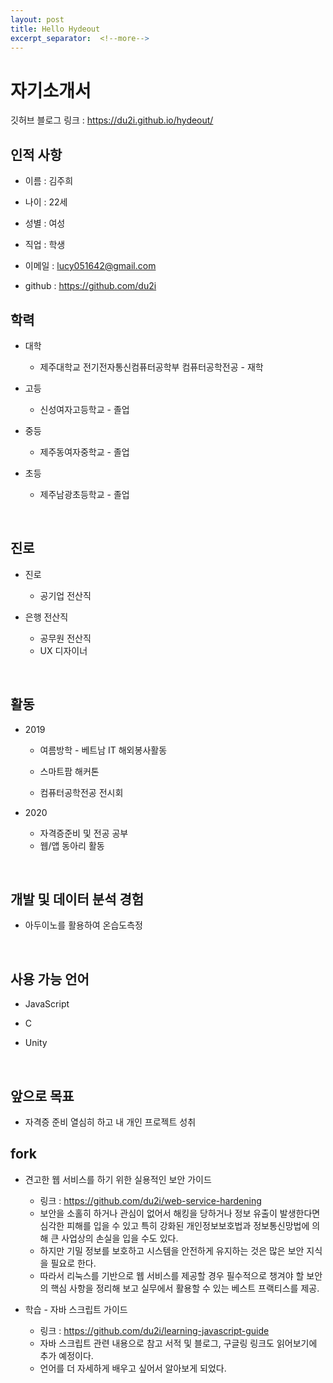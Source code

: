 ```yaml
---
layout: post
title: Hello Hydeout
excerpt_separator:  <!--more-->
---
```


# 자기소개서

깃허브 블로그 링크 : https://du2i.github.io/hydeout/

## 인적 사항

- 이름 : 김주희

- 나이 : 22세

- 성별 : 여성

- 직업 : 학생

- 이메일 : lucy051642@gmail.com

- github : https://github.com/du2i


## 학력

- 대학

  - 제주대학교 전기전자통신컴퓨터공학부 컴퓨터공학전공 - 재학

- 고등

  - 신성여자고등학교 - 졸업

- 중등

  - 제주동여자중학교 - 졸업

- 초등

  - 제주남광초등학교 - 졸업

​    

## 진로

- 진로

  - 공기업 전산직
- 은행 전산직
  - 공무원 전산직
  - UX 디자이너

​    

## 활동

- 2019

  - 여름방학 - 베트남 IT 해외봉사활동
  - 스마트팜 해커톤
  
  - 컴퓨터공학전공 전시회
- 2020

  - 자격증준비 및 전공 공부
  - 웹/앱 동아리 활동

​    

## 개발 및 데이터 분석 경험 

- 아두이노를 활용하여 온습도측정


​    

## 사용 가능 언어

- JavaScript

- C

- Unity

  

​    

## 앞으로 목표

- 자격증 준비 열심히 하고 내 개인 프로젝트 성취



## fork

- 견고한 웹 서비스를 하기 위한 실용적인 보안 가이드
  - 링크 : https://github.com/du2i/web-service-hardening
  - 보안을 소홀히 하거나 관심이 없어서 해킹을 당하거나 정보 유출이 발생한다면 심각한 피해를 입을 수 있고 특히 강화된 개인정보보호법과 정보통신망법에 의해 큰 사업상의 손실을 입을 수도 있다.
  - 하지만 기밀 정보를 보호하고 시스템을 안전하게 유지하는 것은 많은 보안 지식을 필요로 한다.
  - 따라서 리눅스를 기반으로 웹 서비스를 제공할 경우 필수적으로 챙겨야 할 보안의 핵심 사항을 정리해 보고 실무에서 활용할 수 있는 베스트 프랙티스를 제공.
  
- 학습 - 자바 스크립트 가이드
  - 링크 :  https://github.com/du2i/learning-javascript-guide
  - 자바 스크립트 관련 내용으로 참고 서적 및 블로그, 구글링 링크도 읽어보기에 추가 예정이다.
  - 언어를 더 자세하게 배우고 싶어서 알아보게 되었다.
  
  
  

